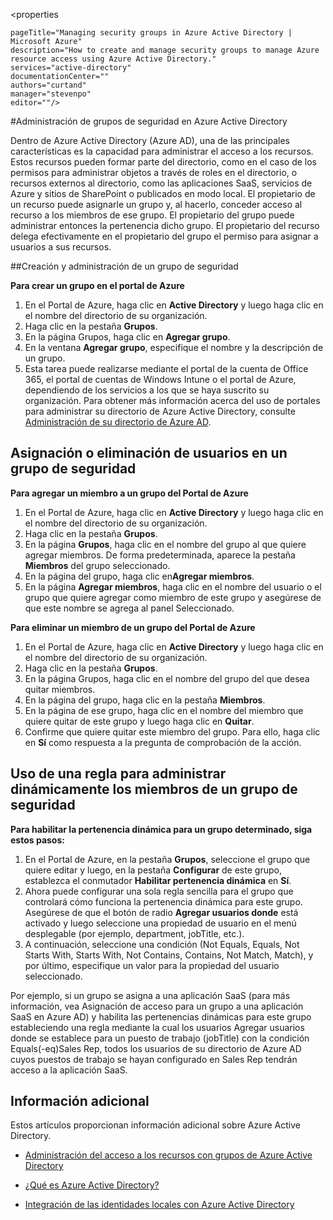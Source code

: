 <properties

	pageTitle="Managing security groups in Azure Active Directory | Microsoft Azure"
	description="How to create and manage security groups to manage Azure resource access using Azure Active Directory."
	services="active-directory"
	documentationCenter=""
	authors="curtand"
	manager="stevenpo"
	editor=""/>

<tags
	ms.service="active-directory"
	ms.workload="identity"
	ms.tgt_pltfrm="na"
	ms.devlang="na"
	ms.topic="article"
	ms.date="11/17/2015"
	ms.author="curtand"/>


#Administración de grupos de seguridad en Azure Active Directory

Dentro de Azure Active Directory (Azure AD), una de las principales características es la capacidad para administrar el acceso a los recursos. Estos recursos pueden formar parte del directorio, como en el caso de los permisos para administrar objetos a través de roles en el directorio, o recursos externos al directorio, como las aplicaciones SaaS, servicios de Azure y sitios de SharePoint o publicados en modo local. El propietario de un recurso puede asignarle un grupo y, al hacerlo, conceder acceso al recurso a los miembros de ese grupo. El propietario del grupo puede administrar entonces la pertenencia dicho grupo. El propietario del recurso delega efectivamente en el propietario del grupo el permiso para asignar a usuarios a sus recursos.


##Creación y administración de un grupo de seguridad

**Para crear un grupo en el portal de Azure**

1. En el Portal de Azure, haga clic en **Active Directory** y luego haga clic en el nombre del directorio de su organización.
2. Haga clic en la pestaña **Grupos**.
3. En la página Grupos, haga clic en **Agregar grupo**.
4. En la ventana **Agregar grupo**, especifique el nombre y la descripción de un grupo.
5. Esta tarea puede realizarse mediante el portal de la cuenta de Office 365, el portal de cuentas de Windows Intune o el portal de Azure, dependiendo de los servicios a los que se haya suscrito su organización. Para obtener más información acerca del uso de portales para administrar su directorio de Azure Active Directory, consulte [Administración de su directorio de Azure AD](active-directory-administer).

## Asignación o eliminación de usuarios en un grupo de seguridad

**Para agregar un miembro a un grupo del Portal de Azure**

1. En el Portal de Azure, haga clic en **Active Directory** y luego haga clic en el nombre del directorio de su organización.
2. Haga clic en la pestaña **Grupos**.
3. En la página **Grupos**, haga clic en el nombre del grupo al que quiere agregar miembros. De forma predeterminada, aparece la pestaña **Miembros** del grupo seleccionado.
4. En la página del grupo, haga clic en**Agregar miembros**.
5. En la página **Agregar miembros**, haga clic en el nombre del usuario o el grupo que quiere agregar como miembro de este grupo y asegúrese de que este nombre se agrega al panel Seleccionado.


**Para eliminar un miembro de un grupo del Portal de Azure**

1. En el Portal de Azure, haga clic en **Active Directory** y luego haga clic en el nombre del directorio de su organización.
2. Haga clic en la pestaña **Grupos**.
3. En la página Grupos, haga clic en el nombre del grupo del que desea quitar miembros.
4. En la página del grupo, haga clic en la pestaña **Miembros**.
5. En la página de ese grupo, haga clic en el nombre del miembro que quiere quitar de este grupo y luego haga clic en **Quitar**.
6. Confirme que quiere quitar este miembro del grupo. Para ello, haga clic en **Sí** como respuesta a la pregunta de comprobación de la acción.


## Uso de una regla para administrar dinámicamente los miembros de un grupo de seguridad

**Para habilitar la pertenencia dinámica para un grupo determinado, siga estos pasos:**

1. En el Portal de Azure, en la pestaña **Grupos**, seleccione el grupo que quiere editar y luego, en la pestaña **Configurar** de este grupo, establezca el conmutador **Habilitar pertenencia dinámica** en **Sí**.
2. Ahora puede configurar una sola regla sencilla para el grupo que controlará cómo funciona la pertenencia dinámica para este grupo. Asegúrese de que el botón de radio **Agregar usuarios donde** está activado y luego seleccione una propiedad de usuario en el menú desplegable (por ejemplo, department, jobTitle, etc.).
3. A continuación, seleccione una condición (Not Equals, Equals, Not Starts With, Starts With, Not Contains, Contains, Not Match, Match), y por último, especifique un valor para la propiedad del usuario seleccionado.

Por ejemplo, si un grupo se asigna a una aplicación SaaS (para más información, vea Asignación de acceso para un grupo a una aplicación SaaS en Azure AD) y habilita las pertenencias dinámicas para este grupo estableciendo una regla mediante la cual los usuarios Agregar usuarios donde se establece para un puesto de trabajo (jobTitle) con la condición Equals(-eq)Sales Rep, todos los usuarios de su directorio de Azure AD cuyos puestos de trabajo se hayan configurado en Sales Rep tendrán acceso a la aplicación SaaS.

## Información adicional

Estos artículos proporcionan información adicional sobre Azure Active Directory.

* [Administración del acceso a los recursos con grupos de Azure Active Directory](active-directory-manage-groups.md)

* [¿Qué es Azure Active Directory?](active-directory-whatis.md)

* [Integración de las identidades locales con Azure Active Directory](active-directory-aadconnect.md)

<!---HONumber=Nov15_HO4-->